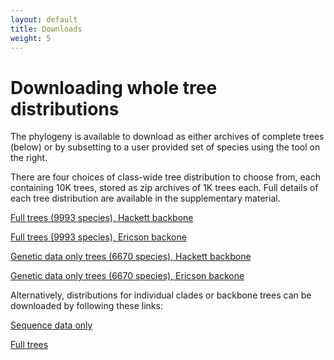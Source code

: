 ```yaml
---
layout: default
title: Downloads
weight: 5
---
```




Downloading whole tree distributions
====================================


The phylogeny is available to download as either archives of complete trees (below) or by subsetting to a user provided set of species using the tool on the right.

There are four choices of class-wide tree distribution to choose from, each containing 10K trees, stored as zip archives of 1K trees each. Full details of each tree distribution are available in the supplementary material.

[Full trees (9993 species), Hackett backbone](https://data.vertlife.org/?basetree=birdtree&start_folder=Stage2/)

[Full trees (9993 species), Ericson backone ](https://data.vertlife.org/?basetree=birdtree&start_folder=Stage2/)

[Genetic data only trees (6670 species), Hackett backbone](https://data.vertlife.org/?basetree=birdtree&start_folder=Stage1/)

[Genetic data only trees (6670 species), Ericson backone](https://data.vertlife.org/?basetree=birdtree&start_folder=Stage1/)

Alternatively, distributions for individual clades or backbone trees can be downloaded by following these links:

[Sequence data only](https://data.vertlife.org/?basetree=birdtree&start_folder=PatchClade/Stage1/)

[Full trees](https://data.vertlife.org/?basetree=birdtree&start_folder=PatchClade/Stage2/)
